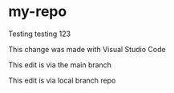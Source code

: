 # my-repo
Testing testing 123

This change was made with Visual Studio Code

This edit is via the main branch

This edit is via local branch repo